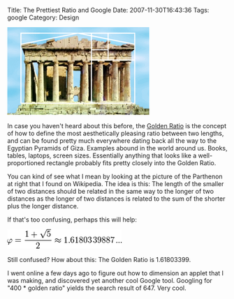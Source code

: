 Title: The Prettiest Ratio and Google
Date: 2007-11-30T16:43:36
Tags: google
Category: Design

![No alt](/images/ParthenonGoldenRatio.png)

In case you haven't heard about this before, the [Golden Ratio][1] is the 
concept of how to define the most aesthetically pleasing ratio between two 
lengths, and can be found pretty much everywhere dating back all the way to
the Egyptian Pyramids of Giza. Examples abound in the world around us. 
Books, tables, laptops, screen sizes. Essentially anything that looks like
a well-proportioned rectangle probably fits pretty closely into the 
Golden Ratio.

You can kind of see what I mean by looking at the picture of the Parthenon 
at right that I found on Wikipedia. The idea is this: The length of the 
smaller of two distances should be related in the same way to the longer of
two distances as the longer of two distances is related to the sum of the 
shorter plus the longer distance.

If that's too confusing, perhaps this will help:

![No alt](/images/Golden%20Ratio%20Formula.png)

Still confused? How about this: The Golden Ratio is 1.61803399.

I went online a few days ago to figure out how to dimension an applet that 
I was making, and discovered yet another cool Google tool. Googling for 
"400 * golden ratio" yields the search result of 647. Very cool.

[1]: http://en.wikipedia.org/wiki/Golden_ratio#Relationship_to_Fibonacci_sequence
